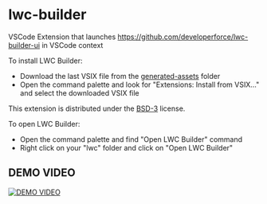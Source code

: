 # lwc-builder

VSCode Extension that launches https://github.com/developerforce/lwc-builder-ui in VSCode context

To install LWC Builder:

- Download the last VSIX file from the [generated-assets](https://github.com/developerforce/lwc-builder/tree/main/generated-assets) folder
- Open the command palette and look for "Extensions: Install from VSIX..." and select the downloaded VSIX file

This extension is distributed under the [BSD-3](https://opensource.org/licenses/BSD-3-Clause) license.

To open LWC Builder:

- Open the command palette and find "Open LWC Builder" command
- Right click on your "lwc" folder and click on "Open LWC Builder"

## DEMO VIDEO

[![DEMO VIDEO](https://img.youtube.com/vi/prhVtTGvMeU/0.jpg)](https://youtu.be/prhVtTGvMeU?t=573 'How we built LWC Builder VSCode Extension')
